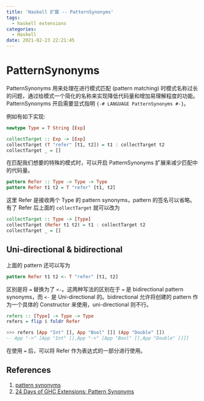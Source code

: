 ```yaml
---
title: 'Haskell 扩展 -- PatternSynonyms'
tags:
  - haskell extensions
categories:
  - Haskell
date: 2021-02-23 22:21:45
---
```


# PatternSynonyms

PatternSynonyms 用来处理在进行模式匹配 (pattern matching) 时模式名称过长的问题，通过给模式一个简化的名称来实现降低代码量和增加易理解程度的功能。PatternSynonyms 开启需要显式指明 `{-# LANGUAGE PatternSynonyms #-}`。

<!--more-->

例如有如下实现:
```haskell
newtype Type = T String [Exp]

collectTarget :: Exp -> [Exp]
collectTarget (T "refer" [t1, t2]) = t1 : collectTarget t2
collectTarget _ = []
```

在匹配我们想要的特殊的模式时，可以开启 PatternSynonyms 扩展来减少匹配中的代码量。

```haskell
pattern Refer :: Type -> Type -> Type
pattern Refer t1 t2 = T "refer" [t1, t2]
```

这里 Refer 是接收两个 Type 的 pattern synonyms，pattern 的签名可以省略。有了 Refer 后上面的 `collectTarget` 就可以改为

```haskell
collectTarget :: Type -> [Type]
collectTarget (Refer t1 t2) = t1 : collectTarget t2
collectTarget _ = []
```

## Uni-directional & bidirectional
上面的 pattern 还可以写为
```haskell
pattern Refer t1 t2 <- T "refer" [t1, t2]
```

区别是将 `=` 替换为了 `<-`。这两种写法的区别在于 `=` 是 bidirectional pattern synonyms，而 `<-` 是 Uni-directional 的。bidirectional 允许将创建的 pattern 作为一个具体的 Constructor 来使用，uni-directional 则不行。

```haskell
refers :: [Type] -> Type -> Type
refers = flip $ foldr Refer

>>> refers [App "Int" [], App "Bool" []] (App "Double" [])
-- App "->" [App "Int" [],App "->" [App "Bool" [],App "Double" []]]
```

在使用 `=` 后，可以将 Refer 作为表达式的一部分进行使用。


## References

1. [pattern synonyms](https://gitlab.haskell.org/ghc/ghc/-/wikis/pattern-synonyms)
2. [24 Days of GHC Extensions: Pattern Synonyms](https://ocharles.org.uk/posts/2014-12-03-pattern-synonyms.html)